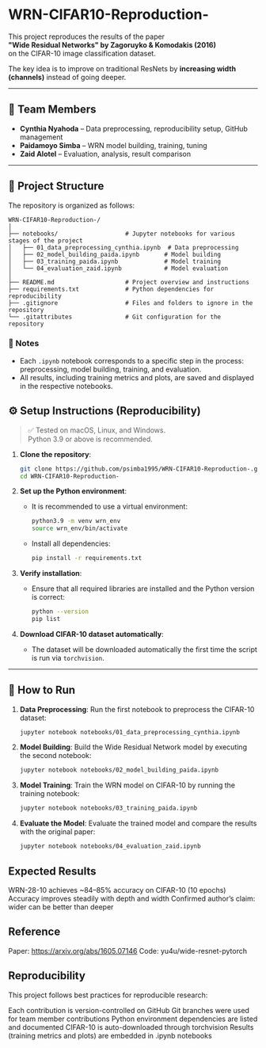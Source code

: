 # WRN-CIFAR10-Reproduction-

This project reproduces the results of the paper  
**"Wide Residual Networks" by Zagoruyko & Komodakis (2016)**  
on the CIFAR-10 image classification dataset.

The key idea is to improve on traditional ResNets by **increasing width (channels)** instead of going deeper.

---

## 👥 Team Members

- **Cynthia Nyahoda** – Data preprocessing, reproducibility setup, GitHub management  
- **Paidamoyo Simba** – WRN model building, training, tuning  
- **Zaid Alotel** – Evaluation, analysis, result comparison

---


## 📂 Project Structure

The repository is organized as follows:

```
WRN-CIFAR10-Reproduction-/
│
├── notebooks/                   # Jupyter notebooks for various stages of the project
│   ├── 01_data_preprocessing_cynthia.ipynb  # Data preprocessing
│   ├── 02_model_building_paida.ipynb       # Model building
│   ├── 03_training_paida.ipynb             # Model training
│   └── 04_evaluation_zaid.ipynb            # Model evaluation
│
├── README.md                    # Project overview and instructions
├── requirements.txt             # Python dependencies for reproducibility
├── .gitignore                   # Files and folders to ignore in the repository
└── .gitattributes               # Git configuration for the repository
```

### 📝 Notes
- Each `.ipynb` notebook corresponds to a specific step in the process: preprocessing, model building, training, and evaluation.
- All results, including training metrics and plots, are saved and displayed in the respective notebooks.

## ⚙️ Setup Instructions (Reproducibility)

> ✅ Tested on macOS, Linux, and Windows.  
> Python 3.9 or above is recommended.

1. **Clone the repository**:
   ```bash
   git clone https://github.com/psimba1995/WRN-CIFAR10-Reproduction-.git
   cd WRN-CIFAR10-Reproduction-
   ```

2. **Set up the Python environment**:
   - It is recommended to use a virtual environment:
     ```bash
     python3.9 -m venv wrn_env
     source wrn_env/bin/activate
     ```
   - Install all dependencies:
     ```bash
     pip install -r requirements.txt
     ```

3. **Verify installation**:
   - Ensure that all required libraries are installed and the Python version is correct:
     ```bash
     python --version
     pip list
     ```

4. **Download CIFAR-10 dataset automatically**:
   - The dataset will be downloaded automatically the first time the script is run via `torchvision`.

---
## 🚀 How to Run

1. **Data Preprocessing**:
   Run the first notebook to preprocess the CIFAR-10 dataset:
   ```bash
   jupyter notebook notebooks/01_data_preprocessing_cynthia.ipynb
   ```

2. **Model Building**:
   Build the Wide Residual Network model by executing the second notebook:
   ```bash
   jupyter notebook notebooks/02_model_building_paida.ipynb
   ```

3. **Model Training**:
   Train the WRN model on CIFAR-10 by running the training notebook:
   ```bash
   jupyter notebook notebooks/03_training_paida.ipynb
   ```

4. **Evaluate the Model**:
   Evaluate the trained model and compare the results with the original paper:
   ```bash
   jupyter notebook notebooks/04_evaluation_zaid.ipynb
   ```

## Expected Results

WRN-28-10 achieves ~84–85% accuracy on CIFAR-10 (10 epochs)
Accuracy improves steadily with depth and width
Confirmed author’s claim: wider can be better than deeper

## Reference

Paper: https://arxiv.org/abs/1605.07146
Code: yu4u/wide-resnet-pytorch

## Reproducibility 

This project follows best practices for reproducible research:

Each contribution is version-controlled on GitHub
Git branches were used for team member contributions
Python environment dependencies are listed and documented
CIFAR-10 is auto-downloaded through torchvision
Results (training metrics and plots) are embedded in .ipynb notebooks
